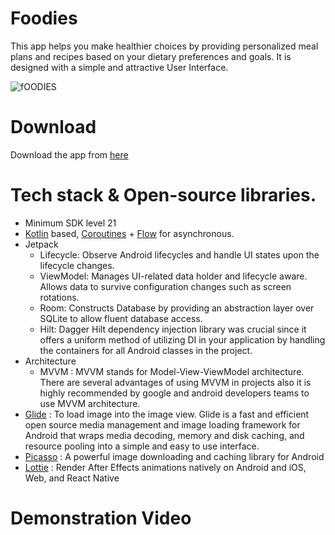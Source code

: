 # Foodies
This app helps you make healthier choices by providing personalized meal plans and recipes based on your dietary preferences and goals. It is designed with a simple and attractive User Interface. 

 
 ![fOODIES](https://user-images.githubusercontent.com/87520905/230575152-3eee5a08-a6d4-47de-b80a-d12ede1993eb.png)
 
 # Download
 Download the app from [here](https://github.com/abhii2002/DietApp/releases/tag/v1.0.0-alpha)
 
# Tech stack & Open-source libraries. 
- Minimum SDK level 21
- [Kotlin](https://kotlinlang.org/) based, [Coroutines](https://developer.android.com/kotlin/coroutines) + [Flow](https://kotlinlang.org/api/kotlinx.coroutines/kotlinx-coroutines-core/kotlinx.coroutines.flow/) for asynchronous.
- Jetpack
  - Lifecycle: Observe Android lifecycles and handle UI states upon the lifecycle changes.
  - ViewModel: Manages UI-related data holder and lifecycle aware. Allows data to survive configuration changes such as screen rotations.
  - Room: Constructs Database by providing an abstraction layer over SQLite to allow fluent database access.
  - Hilt: Dagger Hilt dependency injection library was crucial since it offers a uniform method of utilizing DI in your application by handling the containers for all Android classes in the project.
-  Architecture 
   - MVVM : MVVM stands for Model-View-ViewModel architecture. There are several advantages of using MVVM in projects also it is highly recommended by google and android developers teams to use MVVM architecture.
- [Glide](https://github.com/bumptech/glide) : To load image into the image view. Glide is a fast and efficient open source media management and image loading framework for Android that wraps media decoding, memory and disk caching, and resource pooling into a simple and easy to use interface.
- [Picasso](https://github.com/square/picasso) : A powerful image downloading and caching library for Android
- [Lottie](https://github.com/airbnb/lottie-android) : Render After Effects animations natively on Android and iOS, Web, and React Native

#  Demonstration Video 

